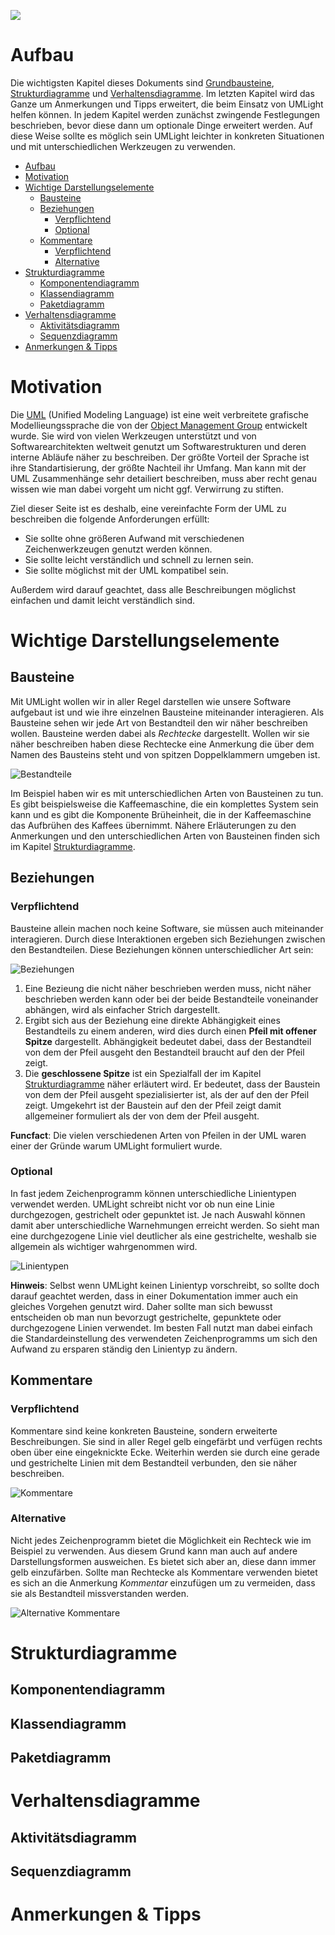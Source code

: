 ![](https://img.shields.io/badge/License-CC%20BY%204.0-lightgrey.svg)

# Aufbau

Die wichtigsten Kapitel dieses Dokuments sind [Grundbausteine](#grundbausteine), [Strukturdiagramme](#strukturdiagramme) und [Verhaltensdiagramme](#verhaltensdiagramme). Im letzten Kapitel wird das Ganze um Anmerkungen und Tipps erweitert, die beim Einsatz von UMLight helfen können. In jedem Kapitel werden zunächst zwingende Festlegungen beschrieben, bevor diese dann um optionale Dinge erweitert werden. Auf diese Weise sollte es möglich sein UMLight leichter in konkreten Situationen und mit unterschiedlichen Werkzeugen zu verwenden.

- [Aufbau](#aufbau)
- [Motivation](#motivation)
- [Wichtige Darstellungselemente](#wichtige-darstellungselemente)
  - [Bausteine](#bausteine)
  - [Beziehungen](#beziehungen)
    - [Verpflichtend](#verpflichtend)
    - [Optional](#optional)
  - [Kommentare](#kommentare)
    - [Verpflichtend](#verpflichtend-1)
    - [Alternative](#alternative)
- [Strukturdiagramme](#strukturdiagramme)
  - [Komponentendiagramm](#komponentendiagramm)
  - [Klassendiagramm](#klassendiagramm)
  - [Paketdiagramm](#paketdiagramm)
- [Verhaltensdiagramme](#verhaltensdiagramme)
  - [Aktivitätsdiagramm](#aktivitätsdiagramm)
  - [Sequenzdiagramm](#sequenzdiagramm)
- [Anmerkungen & Tipps](#anmerkungen--tipps)

# Motivation

Die [UML](https://de.wikipedia.org/wiki/Unified_Modeling_Language) (Unified Modeling Language) ist eine weit verbreitete grafische Modellieungssprache die von der [Object Management Group](https://www.omg.org/spec/UML/) entwickelt wurde. Sie wird von vielen Werkzeugen unterstützt und von Softwarearchitekten weltweit genutzt um Softwarestrukturen und deren interne Abläufe näher zu beschreiben. Der größte Vorteil der Sprache ist ihre Standartisierung, der größte Nachteil ihr Umfang. Man kann mit der UML Zusammenhänge sehr detailiert beschreiben, muss aber recht genau wissen wie man dabei vorgeht um nicht ggf. Verwirrung zu stiften.

Ziel dieser Seite ist es deshalb, eine vereinfachte Form der UML zu beschreiben die folgende Anforderungen erfüllt:
- Sie sollte ohne größeren Aufwand mit verschiedenen Zeichenwerkzeugen genutzt werden können.
- Sie sollte leicht verständlich und schnell zu lernen sein.
- Sie sollte möglichst mit der UML kompatibel sein.

Außerdem wird darauf geachtet, dass alle Beschreibungen möglichst einfachen und damit leicht verständlich sind.

# Wichtige Darstellungselemente

## Bausteine
Mit UMLight wollen wir in aller Regel darstellen wie unsere Software aufgebaut ist und wie ihre einzelnen Bausteine miteinander interagieren. Als Bausteine sehen wir jede Art von Bestandteil den wir näher beschreiben wollen. Bausteine werden dabei als *Rechtecke* dargestellt. Wollen wir sie näher beschreiben haben diese Rechtecke eine Anmerkung die über dem Namen des Bausteins steht und von spitzen Doppelklammern umgeben ist.

![Bestandteile](images/Bausteine.svg)

Im Beispiel haben wir es mit unterschiedlichen Arten von Bausteinen zu tun. Es gibt beispielsweise die Kaffeemaschine, die ein komplettes System sein kann und es gibt die Komponente Brüheinheit, die in der Kaffeemaschine das Aufbrühen des Kaffees übernimmt. Nähere Erläuterungen zu den Anmerkungen und den unterschiedlichen Arten von Bausteinen finden sich im Kapitel [Strukturdiagramme](#strukturdiagramme).

## Beziehungen
### Verpflichtend

Bausteine allein machen noch keine Software, sie müssen auch miteinander interagieren. Durch diese Interaktionen ergeben sich Beziehungen zwischen den Bestandteilen. Diese Beziehungen können unterschiedlicher Art sein:

![Beziehungen](images/Beziehungen.svg)

1. Eine Bezieung die nicht näher beschrieben werden muss, nicht näher beschrieben werden kann oder bei der beide Bestandteile voneinander abhängen, wird als einfacher Strich dargestellt.
2. Ergibt sich aus der Beziehung eine direkte Abhängigkeit eines Bestandteils zu einem anderen, wird dies durch einen **Pfeil mit offener Spitze** dargestellt. Abhängigkeit bedeutet dabei, dass der Bestandteil von dem der Pfeil ausgeht den Bestandteil braucht auf den der Pfeil zeigt.
3. Die **geschlossene Spitze** ist ein Spezialfall der im Kapitel [Strukturdiagramme](#strukturdiagramme) näher erläutert wird. Er bedeutet, dass der Baustein von dem der Pfeil ausgeht spezialisierter ist, als der auf den der Pfeil zeigt. Umgekehrt ist der Baustein auf den der Pfeil zeigt damit allgemeiner formuliert als der von dem der Pfeil ausgeht.

**Funcfact**: Die vielen verschiedenen Arten von Pfeilen in der UML waren einer der Gründe warum UMLight formuliert wurde.

### Optional

In fast jedem Zeichenprogramm können unterschiedliche Linientypen verwendet werden. UMLight schreibt nicht vor ob nun eine Linie durchgezogen, gestrichelt oder gepunktet ist. Je nach Auswahl können damit aber unterschiedliche Warnehmungen erreicht werden. So sieht man eine durchgezogene Linie viel deutlicher als eine gestrichelte, weshalb sie allgemein als wichtiger wahrgenommen wird.

![Linientypen](images/Linientypen.svg)

**Hinweis**: Selbst wenn UMLight keinen Linientyp vorschreibt, so sollte doch darauf geachtet werden, dass in einer Dokumentation immer auch ein gleiches Vorgehen genutzt wird. Daher sollte man sich bewusst entscheiden ob man nun bevorzugt gestrichelte, gepunktete oder durchgezogene Linien verwendet. Im besten Fall nutzt man dabei einfach die Standardeinstellung des verwendeten Zeichenprogramms um sich den Aufwand zu ersparen ständig den Linientyp zu ändern.

## Kommentare
### Verpflichtend
Kommentare sind keine konkreten Bausteine, sondern erweiterte Beschreibungen. Sie sind in aller Regel gelb eingefärbt und verfügen rechts oben über eine eingeknickte Ecke. Weiterhin werden sie durch eine gerade und gestrichelte Linien mit dem Bestandteil verbunden, den sie näher beschreiben.

![Kommentare](images/Kommentare.svg)

### Alternative
Nicht jedes Zeichenprogramm bietet die Möglichkeit ein Rechteck wie im Beispiel zu verwenden. Aus diesem Grund kann man auch auf andere Darstellungsformen ausweichen. Es bietet sich aber an, diese dann immer gelb einzufärben. Sollte man Rechtecke als Kommentare verwenden bietet es sich an die Anmerkung *Kommentar* einzufügen um zu vermeiden, dass sie als Bestandteil missverstanden werden.

![Alternative Kommentare](images/Alternativekommentare.svg)

# Strukturdiagramme

## Komponentendiagramm

## Klassendiagramm

## Paketdiagramm

# Verhaltensdiagramme

## Aktivitätsdiagramm

## Sequenzdiagramm

# Anmerkungen & Tipps

